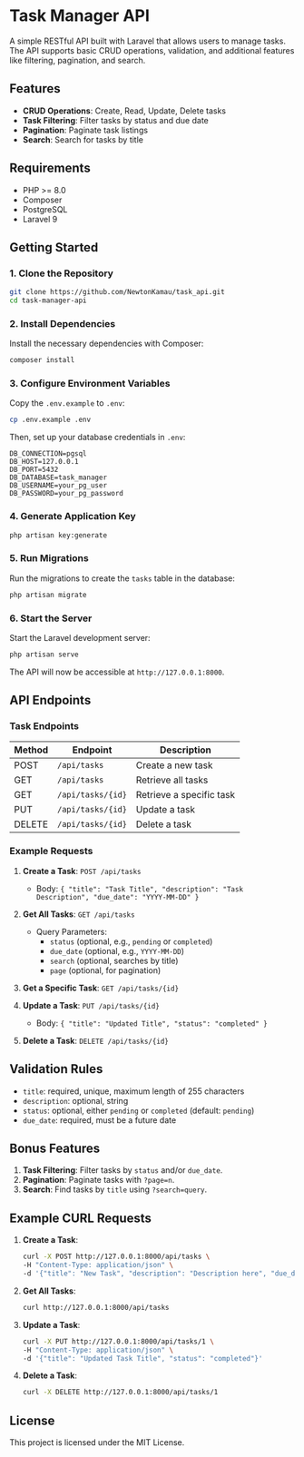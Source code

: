 # Task Manager API

A simple RESTful API built with Laravel that allows users to manage tasks. The API supports basic CRUD operations, validation, and additional features like filtering, pagination, and search.

## Features

- **CRUD Operations**: Create, Read, Update, Delete tasks
- **Task Filtering**: Filter tasks by status and due date
- **Pagination**: Paginate task listings
- **Search**: Search for tasks by title

## Requirements

- PHP >= 8.0
- Composer
- PostgreSQL
- Laravel 9

## Getting Started

### 1. Clone the Repository

```bash
git clone https://github.com/NewtonKamau/task_api.git
cd task-manager-api
```

### 2. Install Dependencies

Install the necessary dependencies with Composer:

```bash
composer install
```

### 3. Configure Environment Variables

Copy the `.env.example` to `.env`:

```bash
cp .env.example .env
```

Then, set up your database credentials in `.env`:

```env
DB_CONNECTION=pgsql
DB_HOST=127.0.0.1
DB_PORT=5432
DB_DATABASE=task_manager
DB_USERNAME=your_pg_user
DB_PASSWORD=your_pg_password
```

### 4. Generate Application Key

```bash
php artisan key:generate
```

### 5. Run Migrations

Run the migrations to create the `tasks` table in the database:

```bash
php artisan migrate
```

### 6. Start the Server

Start the Laravel development server:

```bash
php artisan serve
```

The API will now be accessible at `http://127.0.0.1:8000`.

## API Endpoints

### Task Endpoints

| Method | Endpoint         | Description           |
| ------ | ---------------- | --------------------- |
| POST   | `/api/tasks`     | Create a new task     |
| GET    | `/api/tasks`     | Retrieve all tasks    |
| GET    | `/api/tasks/{id}` | Retrieve a specific task |
| PUT    | `/api/tasks/{id}` | Update a task        |
| DELETE | `/api/tasks/{id}` | Delete a task        |

### Example Requests

1. **Create a Task**: `POST /api/tasks`
    - Body: `{ "title": "Task Title", "description": "Task Description", "due_date": "YYYY-MM-DD" }`
  
2. **Get All Tasks**: `GET /api/tasks`
    - Query Parameters: 
      - `status` (optional, e.g., `pending` or `completed`)
      - `due_date` (optional, e.g., `YYYY-MM-DD`)
      - `search` (optional, searches by title)
      - `page` (optional, for pagination)

3. **Get a Specific Task**: `GET /api/tasks/{id}`

4. **Update a Task**: `PUT /api/tasks/{id}`
    - Body: `{ "title": "Updated Title", "status": "completed" }`

5. **Delete a Task**: `DELETE /api/tasks/{id}`

## Validation Rules

- `title`: required, unique, maximum length of 255 characters
- `description`: optional, string
- `status`: optional, either `pending` or `completed` (default: `pending`)
- `due_date`: required, must be a future date

## Bonus Features

1. **Task Filtering**: Filter tasks by `status` and/or `due_date`.
2. **Pagination**: Paginate tasks with `?page=n`.
3. **Search**: Find tasks by `title` using `?search=query`.

## Example CURL Requests

1. **Create a Task**:
    ```bash
    curl -X POST http://127.0.0.1:8000/api/tasks \
    -H "Content-Type: application/json" \
    -d '{"title": "New Task", "description": "Description here", "due_date": "YYYY-MM-DD"}'
    ```

2. **Get All Tasks**:
    ```bash
    curl http://127.0.0.1:8000/api/tasks
    ```

3. **Update a Task**:
    ```bash
    curl -X PUT http://127.0.0.1:8000/api/tasks/1 \
    -H "Content-Type: application/json" \
    -d '{"title": "Updated Task Title", "status": "completed"}'
    ```

4. **Delete a Task**:
    ```bash
    curl -X DELETE http://127.0.0.1:8000/api/tasks/1
    ```

## License

This project is licensed under the MIT License.


